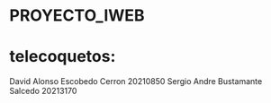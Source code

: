 # PROYECTO_IWEB
# telecoquetos:
David Alonso Escobedo Cerron 20210850 
Sergio Andre Bustamante Salcedo 20213170
